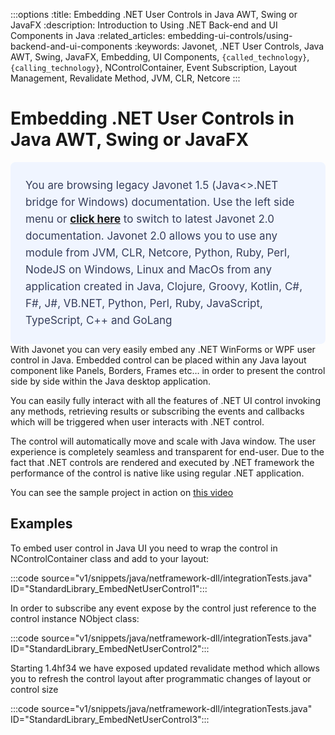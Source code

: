 :::options
:title: Embedding .NET User Controls in Java AWT, Swing or JavaFX
:description: Introduction to Using .NET Back-end and UI Components in Java
:related_articles: embedding-ui-controls/using-backend-and-ui-components
:keywords: Javonet, .NET User Controls, Java AWT, Swing, JavaFX, Embedding, UI Components, `{called_technology}`, `{calling_technology}`, NControlContainer, Event Subscription, Layout Management, Revalidate Method, JVM, CLR, Netcore
:::

# Embedding .NET User Controls in Java AWT, Swing or JavaFX  
  <div style="padding: 24px; background: #F0F5FF; border-radius: 8px; flex-direction: column; justify-content: flex-start; align-items: flex-start; gap: 10px; display: flex">
  <div style="justify-content: flex-start; align-items: center; gap: 24px; display: inline-flex">
    <div style="color: #353D5A; font-size: 17px; font-weight: 400; line-height: 27px; letter-spacing: 0.03px; word-wrap: break-word">
You are browsing legacy Javonet 1.5 (Java<>.NET bridge for Windows) documentation. Use the left side menu or <a style="font-weight: bold; text-decoration: underline;" href="/guides/v2/getting-started/about-javonet">click here</a> to switch to latest Javonet 2.0 documentation. Javonet 2.0 allows you to use any module from
JVM, CLR, Netcore, Python, Ruby, Perl, NodeJS on Windows, Linux and MacOs
from any application created in Java, Clojure, Groovy, Kotlin, C#, F#, J#, VB.NET, Python, Perl, Ruby, JavaScript, TypeScript, C++ and GoLang
    </div>
  </div>
</div>
With Javonet you can very easily embed any .NET WinForms or WPF user control in Java. Embedded control can be placed within any Java layout component like Panels, Borders, Frames etc… in order to present the control side by side within the Java desktop application.  
  
You can easily fully interact with all the features of .NET UI control invoking any methods, retrieving results or subscribing the events and callbacks which will be triggered when user interacts with .NET control.  
  
The control will automatically move and scale with Java window. The user experience is completely seamless and transparent for end-user. Due to the fact that .NET controls are rendered and executed by .NET framework the performance of the control is native like using regular .NET application.  
  
You can see the sample project in action on [this video](https://www.youtube.com/watch?v=L1GY5d8ZbLY)  
  
## Examples  
  
To embed user control in Java UI you need to wrap the control in NControlContainer class and add to your layout:

:::code source="v1/snippets/java/netframework-dll/integrationTests.java" ID="StandardLibrary_EmbedNetUserControl1":::

In order to subscribe any event expose by the control just reference to the control instance NObject class:

:::code source="v1/snippets/java/netframework-dll/integrationTests.java" ID="StandardLibrary_EmbedNetUserControl2":::

Starting 1.4hf34 we have exposed updated revalidate method which allows you to refresh the control layout after programmatic changes of layout or control size

:::code source="v1/snippets/java/netframework-dll/integrationTests.java" ID="StandardLibrary_EmbedNetUserControl3":::